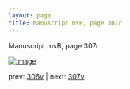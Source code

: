 ```yaml
---
layout: page
title: Manuscript msB, page 307r
---
```


Manuscript msB, page 307r

[![image](http://www.homermultitext.org/iipsrv?OBJ=IIP,1.0&FIF=/project/homer/pyramidal/deepzoom/hmt/vbbifolio/pending/vb_306v_307r.tif&WID=100&CVT=JPEG)](http://www.homermultitext.org/ict2/?urn=urn:cite2:hmt:vbbifolio.pending:vb_306v_307r)

prev:  [306v](../306v) | next:  [307v](../307v)

